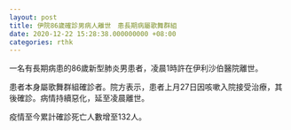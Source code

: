 ```yaml
---
layout: post
title: 伊院86歲確診男病人離世　患長期病屬歌舞群組
date: 2020-12-22 15:28:38.000000000 +08:00
categories: rthk
---
```


一名有長期病患的86歲新型肺炎男患者，凌晨1時許在伊利沙伯醫院離世。

患者本身屬歌舞群組確診者。院方表示，患者上月27日因咳嗽入院接受治療，其後確診。病情持續惡化，延至凌晨離世。

疫情至今累計確診死亡人數增至132人。
